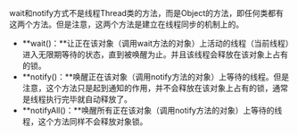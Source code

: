 wait和notify方式不是线程Thread类的方法，而是Object的方法，即任何类都有这两个方法。但是注意，这两个方法是建立在线程同步的机制上的。

* **wait\(\)：**让正在该对象（调用wait方法的对象）上活动的线程（当前线程）进入无限期等待的状态，直到被唤醒为止。并且该线程会释放在该对象上占有的锁。
* **notify\(\)：**唤醒正在该对象（调用notify方法的对象）上等待的线程。但是注意，这个方法只是起到通知的作用，并不会释放在该对象上占有的锁，通常是线程执行完毕就自动释放了。
* **notifyAll\(\)：**唤醒所有正在该对象（调用notify方法的对象）上等待的线程，这个方法同样不会释放对象锁。



